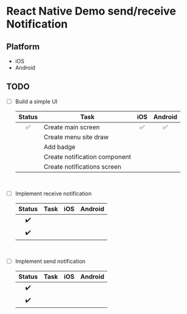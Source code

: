 # React Native Demo send/receive Notification

## Platform

- iOS
- Android

## TODO

- [ ] Build a simple UI

  |       Status       | Task                          |        iOS         |      Android       |
  | :----------------: | ----------------------------- | :----------------: | :----------------: |
  | :white_check_mark: | Create main screen            | :white_check_mark: | :white_check_mark: |
  |                    | Create menu site draw         |                    |                    |
  |                    | Add badge                     |                    |                    |
  |                    | Create notification component |                    |                    |
  |                    | Create notifications screen   |                    |                    |

<br>

- [ ] Implement receive notification

  |       Status       | Task | iOS | Android |
  | :----------------: | ---- | :-: | :-----: |
  | :heavy_check_mark: |      |     |         |
  | :heavy_check_mark: |      |     |         |

<br>

- [ ] Implement send notification

  |       Status       | Task | iOS | Android |
  | :----------------: | ---- | :-: | :-----: |
  | :heavy_check_mark: |      |     |         |
  | :heavy_check_mark: |      |     |         |
